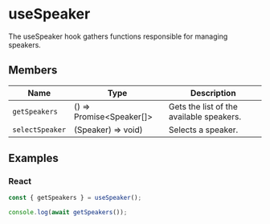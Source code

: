 # useSpeaker

The useSpeaker hook gathers functions responsible for managing speakers.

## Members

| Name | Type | Description |
|-------------| ------------- | ----- |
| `getSpeakers` | () => Promise<Speaker[]> | Gets the list of the available speakers. |
| `selectSpeaker` | (Speaker) => void) | Selects a speaker. |

## Examples

### React

```javascript
const { getSpeakers } = useSpeaker();

console.log(await getSpeakers());
```
